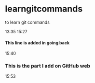 # learngitcommands
to learn git commands

13:35
15:27

#### This line is added in going back

15:40

### This is the part I add on GitHub web

15:53
